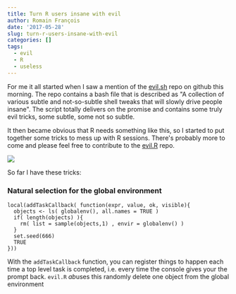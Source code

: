 ```yaml
---
title: Turn R users insane with evil
author: Romain François
date: '2017-05-28'
slug: turn-r-users-insane-with-evil
categories: []
tags:
  - evil
  - R
  - useless
---
```


For me it all started when I saw a mention of the [evil.sh](https://github.com/mathiasbynens/evil.sh)
repo on github this morning. The repo contains a bash file that is described as "A collection of various subtle and not-so-subtle shell tweaks that will slowly drive people insane". The script totally 
delivers on the promise and contains some truly evil tricks, some subtle, some not so subtle. 

It then became obvious that R needs something like this, so I started to put together 
some tricks to mess up with R sessions. There's probably more to come and please feel free
to contribute to the [evil.R](https://github.com/romainfrancois/evil.R) repo. 

![](/img/evil.png)

So far I have these tricks: 

### Natural selection for the global environment

```
local(addTaskCallback( function(expr, value, ok, visible){ 
  objects <- ls( globalenv(), all.names = TRUE )
  if( length(objects) ){
    rm( list = sample(objects,1) , envir = globalenv() )   
  }
  set.seed(666)
  TRUE 
}))
```

With the `addTaskCallback` function, you can register things to happen each time 
a top level task is completed, i.e. every time the console gives your the prompt back. 
`evil.R` *ab*uses this randomly delete one object from the global environment



